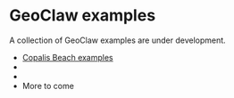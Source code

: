 # GeoClaw examples

A collection of GeoClaw examples are under development.

- [Copalis Beach examples](GTT/CopalisBeach/README)
- [](GTT/topo/README)
- [](GTT/dtopo/README)
- More to come
